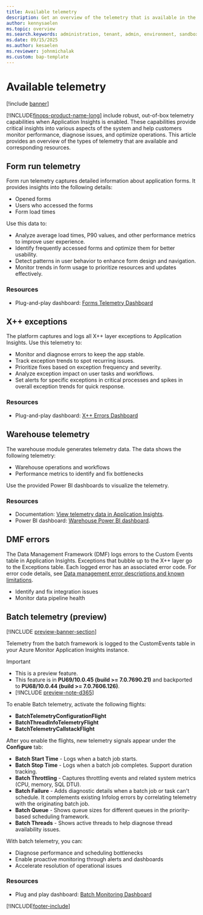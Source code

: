 ```yaml
---
title: Available telemetry
description: Get an overview of the telemetry that is available in the Monitoring and telemetry feature.
author: kennysaelen
ms.topic: overview
ms.search.keywords: administration, tenant, admin, environment, sandbox, telemetry
ms.date: 09/15/2025
ms.author: kesaelen
ms.reviewer: johnmichalak
ms.custom: bap-template
---
```


# Available telemetry

[!include [banner](../includes/banner.md)]

[!INCLUDE[finops-product-name-long](includes/finops-product-name-long.md)] include robust, out-of-box telemetry capabilities when Application Insights is enabled. These capabilities provide critical insights into various aspects of the system and help customers monitor performance, diagnose issues, and optimize operations. This article provides an overview of the types of telemetry that are available and corresponding resources.

## Form run telemetry

Form run telemetry captures detailed information about application forms. It provides insights into the following details:

- Opened forms
- Users who accessed the forms
- Form load times

Use this data to:

- Analyze average load times, P90 values, and other performance metrics to improve user experience.
- Identify frequently accessed forms and optimize them for better usability.
- Detect patterns in user behavior to enhance form design and navigation.
- Monitor trends in form usage to prioritize resources and updates effectively.

### Resources

- Plug-and-play dashboard: [Forms Telemetry Dashboard](https://github.com/microsoft/Dynamics-365-FastTrack-FSCM-Telemetry-Samples/tree/main/Dashboards/AzureDataExplorer/Forms)

## X++ exceptions

The platform captures and logs all X++ layer exceptions to Application Insights. Use this telemetry to:

- Monitor and diagnose errors to keep the app stable.
- Track exception trends to spot recurring issues.
- Prioritize fixes based on exception frequency and severity.
- Analyze exception impact on user tasks and workflows.
- Set alerts for specific exceptions in critical processes and spikes in overall exception trends for quick response.

### Resources

- Plug-and-play dashboard: [X++ Errors Dashboard](https://github.com/microsoft/Dynamics-365-FastTrack-FSCM-Telemetry-Samples/tree/main/Dashboards/AzureDataExplorer/Errors)

## Warehouse telemetry

The warehouse module generates telemetry data. The data shows the following telemetry:

- Warehouse operations and workflows
- Performance metrics to identify and fix bottlenecks

Use the provided Power BI dashboards to visualize the telemetry.

### Resources

- Documentation: [View telemetry data in Application Insights](/dynamics365/supply-chain/warehousing/application-insights-monitor-usage-performance#view-telemetry-data-in-power-bi).
- Power BI dashboard: [Warehouse Power BI dashboard](https://github.com/microsoft/d365-scm-telemetry/tree/main/samples/PowerBI/Appsource).

## DMF errors

The Data Management Framework (DMF) logs errors to the Custom Events table in Application Insights. Exceptions that bubble up to the X++ layer go to the Exceptions table. Each logged error has an associated error code. For error code details, see [Data management error descriptions and known limitations](../data-entities/dm-error-descriptions.md).

- Identify and fix integration issues
- Monitor data pipeline health

## Batch telemetry (preview)

[!INCLUDE [preview-banner-section](~/../shared-content/shared/preview-includes/preview-banner-section.md)]

Telemetry from the batch framework is logged to the CustomEvents table in your Azure Monitor Application Insights instance.

> [!IMPORTANT]
>
> - This is a preview feature.
> - This feature is in **PU69/10.0.45 (build >= 7.0.7690.21)** and backported to **PU68/10.0.44 (build >= 7.0.7606.126)**.
> - [!INCLUDE [preview-note-d365](~/../shared-content/shared/preview-includes/preview-note-d365.md)]

To enable Batch telemetry, activate the following flights:
- **BatchTelemetryConfigurationFlight**
- **BatchThreadInfoTelemetryFlight**
- **BatchTelemetryCallstackFlight**

After you enable the flights, new telemetry signals appear under the **Configure** tab:

- **Batch Start Time** - Logs when a batch job starts.
- **Batch Stop Time** - Logs when a batch job completes. Support duration tracking.
- **Batch Throttling** - Captures throttling events and related system metrics (CPU, memory, SQL DTU).
- **Batch Failure** - Adds diagnostic details when a batch job or task can't schedule. It complements existing Infolog errors by correlating telemetry with the originating batch job.
- **Batch Queue** - Shows queue sizes for different queues in the priority-based scheduling framework.
- **Batch Threads** - Shows active threads to help diagnose thread availability issues.

With batch telemetry, you can:
- Diagnose performance and scheduling bottlenecks
- Enable proactive monitoring through alerts and dashboards
- Accelerate resolution of operational issues

### Resources

- Plug and play dashboard: [Batch Monitoring Dashboard](https://github.com/microsoft/Dynamics-365-FastTrack-FSCM-Telemetry-Samples/tree/main/Dashboards/AzureDataExplorer/Batch)

[!INCLUDE[footer-include](../../../includes/footer-banner.md)]
